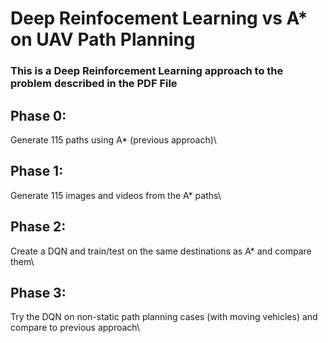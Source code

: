 # Deep Reinfocement Learning vs A* on UAV Path Planning #
### This is a Deep Reinforcement Learning approach to the problem described in the PDF File ###

## Phase 0: ## 
  Generate 115 paths using A* (previous approach)\
## Phase 1: ##
  Generate 115 images and videos from the A* paths\
## Phase 2: ##
  Create a DQN and train/test on the same destinations as A* and compare them\
## Phase 3: ##
  Try the DQN on non-static path planning cases (with moving vehicles) and compare to previous approach\
